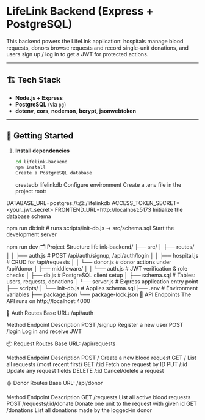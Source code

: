 # LifeLink Backend (Express + PostgreSQL)

This backend powers the LifeLink application: hospitals manage blood requests, donors browse requests and record single-unit donations, and users sign up / log in to get a JWT for protected actions.

---

## 🏗️ Tech Stack

- **Node.js + Express**
- **PostgreSQL** (via `pg`)
- **dotenv**, **cors**, **nodemon**, **bcrypt**, **jsonwebtoken**

---

## 🚀 Getting Started

1. **Install dependencies**
   ```bash
   cd lifelink-backend
   npm install
   Create a PostgreSQL database
   ```
   createdb lifelinkdb
   Configure environment
   Create a .env file in the project root:

DATABASE_URL=postgres://<user>:<pass>@<host>:<port>/lifelinkdb
ACCESS_TOKEN_SECRET=<your_jwt_secret>
FRONTEND_URL=http://localhost:5173
Initialize the database schema

npm run db:init # runs scripts/init-db.js → src/schema.sql
Start the development server

npm run dev
🗂️ Project Structure
lifelink-backend/
├── src/
│ ├── routes/
│ │ ├── auth.js # POST /api/auth/signup, /api/auth/login
│ │ ├── hospital.js # CRUD for /api/requests
│ │ └── donor.js # donor actions under /api/donor
│ ├── middleware/
│ │ └── auth.js # JWT verification & role checks
│ ├── db.js # PostgreSQL client setup
│ ├── schema.sql # Tables: users, requests, donations
│ └── server.js # Express application entry point
├── scripts/
│ └── init-db.js # Applies schema.sql
├── .env # Environment variables
├── package.json
└── package-lock.json
📡 API Endpoints
The API runs on http://localhost:4000

🔐 Auth Routes
Base URL: /api/auth

Method Endpoint Description
POST /signup Register a new user
POST /login Log in and receive JWT

📦 Request Routes
Base URL: /api/requests

Method Endpoint Description
POST / Create a new blood request
GET / List all requests (most recent first)
GET /:id Fetch one request by ID
PUT /:id Update any request fields
DELETE /:id Cancel/delete a request

🩸 Donor Routes
Base URL: /api/donor

Method Endpoint Description
GET /requests List all active blood requests
POST /requests/:id/donate Donate one unit to the request with given id
GET /donations List all donations made by the logged-in donor
